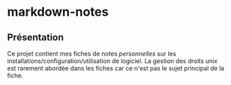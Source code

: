 # markdown-notes

## Présentation
Ce projet contient mes fiches de notes *personnelles* sur les installations/configuration/utilisation de logiciel.
La gestion des droits unix est rarement abordée dans les fiches car ce n'est pas le sujet principal de la fiche.
